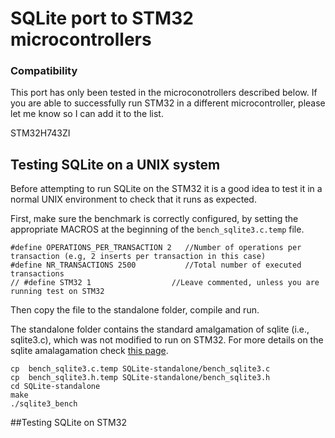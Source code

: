 # SQLite port to STM32 microcontrollers

### Compatibility
This port has only been tested in the microconotrollers described below. If you are able to successfully run STM32 in a different microcontroller, please let me know so I can add it to the list.

STM32H743ZI

## Testing SQLite on a UNIX system

Before attempting to run SQLite on the STM32 it is a good idea to test it in a normal UNIX environment to check that it runs as expected.

First, make sure the benchmark is correctly configured, by setting the appropriate MACROS at the beginning of the  `bench_sqlite3.c.temp` file.

```
#define OPERATIONS_PER_TRANSACTION 2   //Number of operations per transaction (e.g, 2 inserts per transaction in this case)
#define NR_TRANSACTIONS 2500           //Total number of executed transactions
// #define STM32 1                  //Leave commented, unless you are running test on STM32
```

Then copy the file to the standalone folder, compile and run. 

The standalone folder contains the standard amalgamation of sqlite (i.e., sqlite3.c), which was not modified to run on STM32. For more details on the sqlite amalagamation check [this page]([https://www.google.com](https://www.sqlite.org/amalgamation.html)https://www.sqlite.org/amalgamation.html).

```
cp  bench_sqlite3.c.temp SQLite-standalone/bench_sqlite3.c
cp  bench_sqlite3.h.temp SQLite-standalone/bench_sqlite3.h
cd SQLite-standalone
make
./sqlite3_bench
```

##Testing SQLite on STM32
